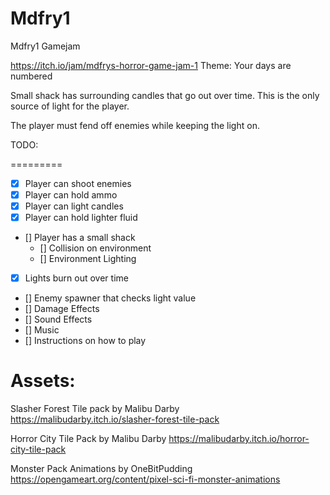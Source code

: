 # Mdfry1
Mdfry1 Gamejam

https://itch.io/jam/mdfrys-horror-game-jam-1
Theme:
Your days are numbered

Small shack has surrounding candles  that go out over time.
This is the only source of light for the player. 

The player must fend off enemies while keeping the light on. 


TODO:

=========

 - [x] Player can shoot enemies 
 - [x] Player can hold ammo 
 - [x] Player can light candles
 - [x] Player can hold lighter fluid
 - [] Player has a small shack 
    - [] Collision on environment
    - [] Environment Lighting
 - [x] Lights burn out over time
 - [] Enemy spawner that checks light value
 - [] Damage Effects
 - [] Sound Effects
 - [] Music
 - [] Instructions on how to play

# Assets:
Slasher Forest Tile pack by Malibu Darby
https://malibudarby.itch.io/slasher-forest-tile-pack

Horror City Tile Pack by Malibu Darby
https://malibudarby.itch.io/horror-city-tile-pack

Monster Pack Animations by OneBitPudding
https://opengameart.org/content/pixel-sci-fi-monster-animations